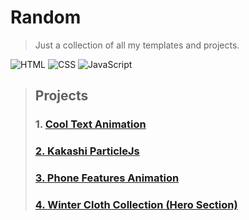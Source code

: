 # Random

> Just a collection of all my templates and projects.

![HTML](https://img.shields.io/badge/html5-E34F26.svg?style=for-the-badge&logo=html5&logoColor=white)
![CSS](https://img.shields.io/badge/CSS-blue?style=for-the-badge&logo=css3&logoColor=white)
![JavaScript](https://img.shields.io/badge/javascript-%23323330.svg?style=for-the-badge&logo=javascript&logoColor=%23F7DF1E)

> Projects
> -
> ### 1. <a href="https://var-rishabh.github.io/random/cool-text-animation/">**Cool Text Animation**
> ### 2. <a href="https://var-rishabh.github.io/random/kakashi-particleJS/">**Kakashi ParticleJs**
> ### 3. <a href="https://var-rishabh.github.io/random/phone_features_template/">**Phone Features Animation**
> ### 4. <a href="https://var-rishabh.github.io/random/winter-clothes-hero-section/">**Winter Cloth Collection (Hero Section)**

